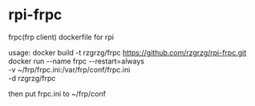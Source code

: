 # rpi-frpc
frpc(frp client) dockerfile for rpi 

usage:
docker build -t rzgrzg/frpc https://github.com/rzgrzg/rpi-frpc.git
docker run --name frpc --restart=always \
-v ~/frp/frpc.ini:/var/frp/conf/frpc.ini \
-d rzgrzg/frpc

then put frpc.ini to ~/frp/conf
